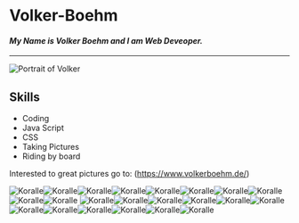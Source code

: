 # Volker-Boehm


#### _My Name is **Volker Boehm** and I am Web Deveoper._

---

![Portrait of Volker](https://images.squarespace-cdn.com/content/v1/654dd7e6cb5f8e57d19cfa5b/78a54f3d-e852-4808-b77c-09efef7bfbc6/Portrait_Volker2.jpg?format=2500w)

## Skills
- Coding
- Java Script
- CSS
- Taking Pictures
- Riding by board

Interested to great pictures go to: (https://www.volkerboehm.de/)



![Koralle](https://a.slack-edge.com/production-standard-emoji-assets/14.0/apple-medium/1fab8@2x.png)![Koralle](https://a.slack-edge.com/production-standard-emoji-assets/14.0/apple-medium/1fab8@2x.png)![Koralle](https://a.slack-edge.com/production-standard-emoji-assets/14.0/apple-medium/1fab8@2x.png)![Koralle](https://a.slack-edge.com/production-standard-emoji-assets/14.0/apple-medium/1fab8@2x.png)![Koralle](https://a.slack-edge.com/production-standard-emoji-assets/14.0/apple-medium/1fab8@2x.png)![Koralle](https://a.slack-edge.com/production-standard-emoji-assets/14.0/apple-medium/1fab8@2x.png)![Koralle](https://a.slack-edge.com/production-standard-emoji-assets/14.0/apple-medium/1fab8@2x.png)![Koralle](https://a.slack-edge.com/production-standard-emoji-assets/14.0/apple-medium/1fab8@2x.png)![Koralle](https://a.slack-edge.com/production-standard-emoji-assets/14.0/apple-medium/1fab8@2x.png)![Koralle](https://a.slack-edge.com/production-standard-emoji-assets/14.0/apple-medium/1fab8@2x.png)
![Koralle](https://a.slack-edge.com/production-standard-emoji-assets/14.0/apple-medium/1fab8@2x.png)![Koralle](https://a.slack-edge.com/production-standard-emoji-assets/14.0/apple-medium/1fab8@2x.png)![Koralle](https://a.slack-edge.com/production-standard-emoji-assets/14.0/apple-medium/1fab8@2x.png)![Koralle](https://a.slack-edge.com/production-standard-emoji-assets/14.0/apple-medium/1fab8@2x.png)![Koralle](https://a.slack-edge.com/production-standard-emoji-assets/14.0/apple-medium/1fab8@2x.png)![Koralle](https://a.slack-edge.com/production-standard-emoji-assets/14.0/apple-medium/1fab8@2x.png)![Koralle](https://a.slack-edge.com/production-standard-emoji-assets/14.0/apple-medium/1fab8@2x.png)![Koralle](https://a.slack-edge.com/production-standard-emoji-assets/14.0/apple-medium/1fab8@2x.png)![Koralle](https://a.slack-edge.com/production-standard-emoji-assets/14.0/apple-medium/1fab8@2x.png)![Koralle](https://a.slack-edge.com/production-standard-emoji-assets/14.0/apple-medium/1fab8@2x.png)![Koralle](https://a.slack-edge.com/production-standard-emoji-assets/14.0/apple-medium/1fab8@2x.png)![Koralle](https://a.slack-edge.com/production-standard-emoji-assets/14.0/apple-medium/1fab8@2x.png)
